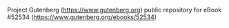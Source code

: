 Project Gutenberg (https://www.gutenberg.org) public repository for
eBook #52534 (https://www.gutenberg.org/ebooks/52534)
